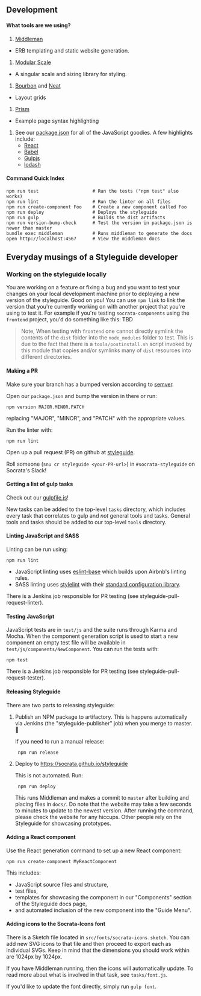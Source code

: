 ## Development

#### What tools are we using?

1. [Middleman](https://middlemanapp.com/)
  - ERB templating and static website generation.

1. [Modular Scale](https://github.com/modularscale/modularscale-sass)
  - A singular scale and sizing library for styling.

1. [Bourbon](http://bourbon.io/) and [Neat](http://neat.bourbon.io)
  - Layout grids

1. [Prism](http://prismjs.com/)
  - Example page syntax highlighting

1. See our [package.json](https://github.com/socrata/styleguide/blob/master/package.json) for all of the JavaScript goodies. A few highlights include:
    - [React](https://github.com/facebook/react)
    - [Babel](https://github.com/babel/babel)
    - [Gulpjs](https://github.com/gulpjs/gulp)
    - [lodash](https://github.com/lodash/lodash)

#### Command Quick Index

    npm run test                    # Run the tests ("npm test" also works)
    npm run lint                    # Run the linter on all files
    npm run create-component Foo    # Create a new component called Foo
    npm run deploy                  # Deploys the styleguide
    npm run gulp                    # Builds the dist artifacts
    npm run version-bump-check      # Test the version in package.json is newer than master
    bundle exec middleman           # Runs middleman to generate the docs
    open http://localhost:4567      # View the middleman docs

## Everyday musings of a Styleguide developer

### Working on the styleguide locally

You are working on a feature or fixing a bug and you want to test your changes on your local development machine prior to deploying a new version of the styleguide. Good on you! You can use `npm link` to link the version that you're currently working on with another project that you're using to test it. For example if you're testing `socrata-components` using the `frontend` project, you'd do something like this: TBD

> Note, When testing with `frontend` one cannot directly symlink the contents of the `dist` folder into the `node_modules` folder to test. This is due to the fact that there is a `tools/postinstall.sh` script invoked by this module that copies and/or symlinks many of `dist` resources into different directories.
 
#### Making a PR

Make sure your branch has a bumped version according to [semver](http://semver.org).

Open our `package.json` and bump the version in there or run:

    npm version MAJOR.MINOR.PATCH

replacing "MAJOR", "MINOR", and "PATCH" with the appropriate values.

Run the linter with:

    npm run lint

Open up a pull request (PR) on github at [styleguide](https://github.com/socrata/styleguide/compare).

Roll someone (`snu cr styleguide <your-PR-url>`) in `#socrata-styleguide` on Socrata's Slack!

#### Getting a list of gulp tasks

Check out our [gulpfile.js](https://github.com/socrata/styleguide/blob/master/gulpfile.js)!

New tasks can be added to the top-level `tasks` directory, which includes every task that correlates to gulp and _not_ general tools and tasks. General tools and tasks should be added to our top-level `tools` directory.

#### Linting JavaScript and SASS

Linting can be run using:

    npm run lint

- JavaScript linting uses [eslint-base](https://github.com/socrata/eslint-base) which builds upon Airbnb's linting rules.
- SASS linting uses [stylelint](https://github.com/stylelint/stylelint) with their [standard configuration library](https://github.com/stylelint/stylelint-config-standard).

There is a Jenkins job responsible for PR testing (see styleguide-pull-request-linter).

#### Testing JavaScript

JavaScript tests are in `test/js` and the suite runs through Karma and Mocha. When the component generation script is used to start a new component an empty test file will be available in `test/js/components/NewComponent`. You can run the tests with:

    npm test

There is a Jenkins job responsible for PR testing (see styleguide-pull-request-tester).

#### Releasing Styleguide
There are two parts to releasing styleguide:

1. Publish an NPM package to artifactory. This is happens automatically via Jenkins (the "styleguide-publisher" job) when you merge to master. :tada:

    If you need to run a manual release:

        npm run release

2. Deploy to  https://socrata.github.io/styleguide

    This is not automated. Run:

        npm run deploy

    This runs Middleman and makes a commit to `master` after building and placing files in `docs/`. Do note that the website may take a few seconds to minutes to update to the newest version. After running the command, please check the website for any hiccups. Other people rely on the Styleguide for showcasing prototypes.

#### Adding a React component
Use the React generation command to set up a new React component:

    npm run create-component MyReactComponent

This includes:

- JavaScript source files and structure,
- test files,
- templates for showcasing the component in our "Components" section of the Styleguide docs page,
- and automated inclusion of the new component into the "Guide Menu".

#### Adding icons to the Socrata-Icons font
There is a Sketch file located in `src/fonts/socrata-icons.sketch`. You can add new SVG icons to that file and then proceed to export each as individual SVGs. Keep in mind that the dimensions you should work within are 1024px by 1024px.

If you have Middleman running, then the icons will automatically update. To read more about what is involved in that task, see `tasks/font.js`.

If you'd like to update the font directly, simply run `gulp font`.
